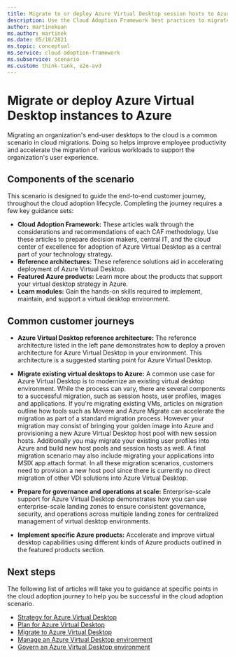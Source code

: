 ```yaml
---
title: Migrate to or deploy Azure Virtual Desktop session hosts to Azure
description: Use the Cloud Adoption Framework best practices to migrate or deploy Azure Virtual Desktop instances.
author: martinekuan
ms.author: martinek
ms.date: 05/18/2021
ms.topic: conceptual
ms.service: cloud-adoption-framework
ms.subservice: scenario
ms.custom: think-tank, e2e-avd
---
```


# Migrate or deploy Azure Virtual Desktop instances to Azure

Migrating an organization's end-user desktops to the cloud is a common scenario in cloud migrations. Doing so helps improve employee productivity and accelerate the migration of various workloads to support the organization's user experience.

## Components of the scenario

This scenario is designed to guide the end-to-end customer journey, throughout the cloud adoption lifecycle. Completing the journey requires a few key guidance sets:

- **Cloud Adoption Framework:** These articles walk through the considerations and recommendations of each CAF methodology. Use these articles to prepare decision makers, central IT, and the cloud center of excellence for adoption of Azure Virtual Desktop as a central part of your technology strategy.
- **Reference architectures:** These reference solutions aid in accelerating deployment of Azure Virtual Desktop.
- **Featured Azure products:** Learn more about the products that support your virtual desktop strategy in Azure.
- **Learn modules:** Gain the hands-on skills required to implement, maintain, and support a virtual desktop environment.

## Common customer journeys

- **Azure Virtual Desktop reference architecture:** The reference architecture listed in the left pane demonstrates how to deploy a proven architecture for Azure Virtual Desktop in your environment. This architecture is a suggested starting point for Azure Virtual Desktop.

- **Migrate existing virtual desktops to Azure:** A common use case for Azure Virtual Desktop is to modernize an existing virtual desktop environment. While the process can vary, there are several components to a successful migration, such as session hosts, user profiles, images and applications. If you're migrating existing VMs, articles on migration outline how tools such as Movere and Azure Migrate can accelerate the migration as part of a standard migration process. However your migration may consist of bringing your golden image into Azure and provisioning a new Azure Virtual Desktop host pool with new session hosts. Additionally you may migrate your existing user profiles into Azure and build new host pools and session hosts as well. A final migration scenario may also include migrating your applications into MSIX app attach format. In all these migration scenarios, customers need to provision a new host pool since there is currently no direct migration of other VDI solutions into Azure Virtual Desktop.

- **Prepare for governance and operations at scale:** Enterprise-scale support for Azure Virtual Desktop demonstrates how you can use enterprise-scale landing zones to ensure consistent governance, security, and operations across multiple landing zones for centralized management of virtual desktop environments.

- **Implement specific Azure products:** Accelerate and improve virtual desktop capabilities using different kinds of Azure products outlined in the featured products section.

## Next steps

The following list of articles will take you to guidance at specific points in the cloud adoption journey to help you be successful in the cloud adoption scenario.

- [Strategy for Azure Virtual Desktop](./strategy.md)
- [Plan for Azure Virtual Desktop](./plan.md)
- [Migrate to Azure Virtual Desktop](./migrate-assess.md)
- [Manage an Azure Virtual Desktop environment](./manage.md)
- [Govern an Azure Virtual Desktop environment](./govern.md)
